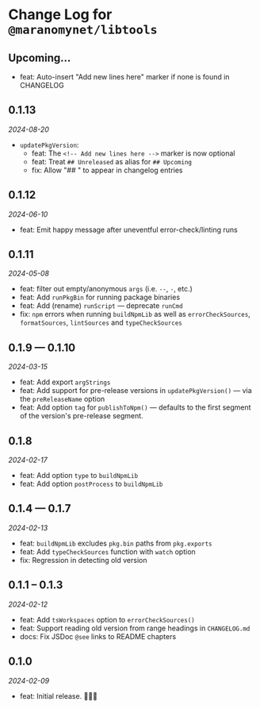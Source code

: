 # Change Log for `@maranomynet/libtools`

## Upcoming...

- feat: Auto-insert "Add new lines here" marker if none is found in CHANGELOG

## 0.1.13

_2024-08-20_

- `updatePkgVersion`:
  - feat: The `<!-- Add new lines here -->` marker is now optional
  - feat: Treat `## Unreleased` as alias for `## Upcoming`
  - fix: Allow "## " to appear in changelog entries

## 0.1.12

_2024-06-10_

- feat: Emit happy message after uneventful error-check/linting runs

## 0.1.11

_2024-05-08_

- feat: filter out empty/anonymous `args` (i.e. `--`, `-`, etc.)
- feat: Add `runPkgBin` for running package binaries
- feat: Add (rename) `runScript` — deprecate `runCmd`
- fix: `npm` errors when running `buildNpmLib` as well as `errorCheckSources`,
  `formatSources`, `lintSources` and `typeCheckSources`

## 0.1.9 — 0.1.10

_2024-03-15_

- feat: Add export `argStrings`
- feat: Add support for pre-release versions in `updatePkgVersion()` — via the
  `preReleaseName` option
- feat: Add option `tag` for `publishToNpm()` — defaults to the first segment
  of the version's pre-release segment.

## 0.1.8

_2024-02-17_

- feat: Add option `type` to `buildNpmLib`
- feat: Add option `postProcess` to `buildNpmLib`

## 0.1.4 — 0.1.7

_2024-02-13_

- feat: `buildNpmLib` excludes `pkg.bin` paths from `pkg.exports`
- feat: Add `typeCheckSources` function with `watch` option
- fix: Regression in detecting old version

## 0.1.1 – 0.1.3

_2024-02-12_

- feat: Add `tsWorkspaces` option to `errorCheckSources()`
- feat: Support reading old version from range headings in `CHANGELOG.md`
- docs: Fix JSDoc `@see` links to README chapters

## 0.1.0

_2024-02-09_

- feat: Initial release. 🎉🥳👯

